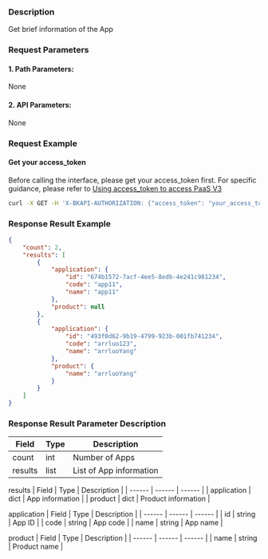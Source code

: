 ### Description
Get brief information of the App

### Request Parameters

#### 1. Path Parameters:
None

#### 2. API Parameters:
None

### Request Example

#### Get your access_token
Before calling the interface, please get your access_token first. For specific guidance, please refer to [Using access_token to access PaaS V3](https://bk.tencent.com/docs/markdown/PaaS3.0/topics/paas/access_token)

```bash
curl -X GET -H 'X-BKAPI-AUTHORIZATION: {"access_token": "your_access_token"}' http://bkapi.example.com/api/bkpaas3/prod/bkapps/applications/lists/minimal
```

### Response Result Example
```json
{
    "count": 2,
    "results": [
        {
            "application": {
                "id": "674b1572-7acf-4ee5-8edb-4e241c981234",
                "code": "app11",
                "name": "app11"
            },
            "product": null
        },
        {
            "application": {
                "id": "493f0d62-9b19-4799-923b-001fb741234",
                "code": "arrluo123",
                "name": "arrluoYang"
            },
            "product": {
                "name": "arrluoYang"
            }
        }
	]
}
```

### Response Result Parameter Description

| Field |   Type | Description |
| ------ | ------ | ------ |
| count | int | Number of Apps |
| results | list | List of App information |

results
| Field |   Type | Description |
| ------ | ------ | ------ |
| application | dict | App information |
| product | dict | Product information |

application
| Field |   Type | Description |
| ------ | ------ | ------ |
| id | string | App ID |
| code | string | App code |
| name | string | App name |

product
| Field |   Type | Description |
| ------ | ------ | ------ |
| name | string | Product name |
